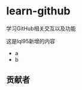 # learn-github
学习GitHub相关交互以及功能

这是lql95新增的内容

- a
- b


## 贡献者

<!-- readme: collaborators,contributors -start -->
<!-- readme: collaborators,contributors -end -->
